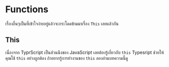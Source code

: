 # Functions

เรื่องอื่นๆเป็นที่เข้าใจง่ายอยู่แล้วจะกระโดดข้ามมาเรื่อง `This` เลยแล้วกัน

## This

เนื่องจาก TyprScript เป็นส่วนนึงของ JavaScript เลยต้องรู้เกี่ยวกับ `this` Typesript ช่วยให้คุณใช้ `this` อย่างถูกต้อง
ถ้าอยากรู้การทำงานของ `this` ลองอ่านบทความนี้ดู
